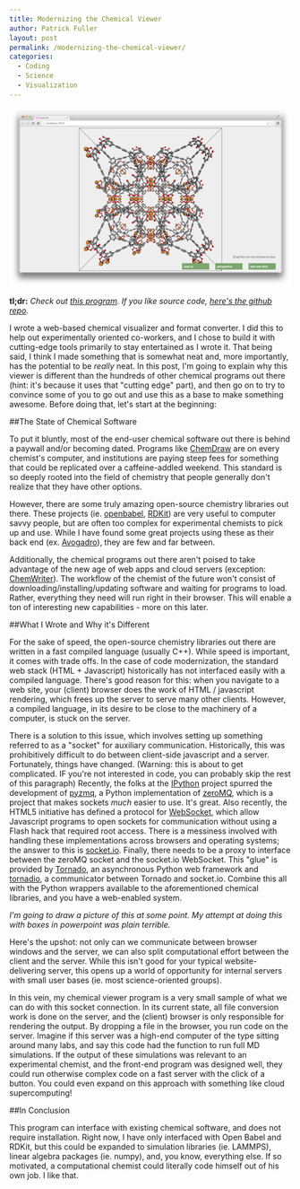 ```yaml
---
title: Modernizing the Chemical Viewer
author: Patrick Fuller
layout: post
permalink: /modernizing-the-chemical-viewer/
categories:
  - Coding
  - Science
  - Visualization
---
```


![](/img/imolecule.png)

**tl;dr:** *Check out [this program](http://patrickfuller.github.io/imolecule/).
If you like source code, [here's the github repo](https://github.com/patrickfuller/imolecule).*

I wrote a web-based chemical visualizer and format converter. I did this to help
out experimentally oriented co-workers, and I chose to build it with cutting-edge
tools primarily to stay entertained as I wrote it. That being said, I think I
made something that is somewhat neat and, more importantly, has the potential to
be *really* neat. In this post, I'm going to explain why this viewer is different
than the hundreds of other chemical programs out there (hint: it's because it uses
that "cutting edge" part), and then go on to try to convince some of you to go out
and use this as a base to make something awesome. Before doing that, let's start
at the beginning:

##The State of Chemical Software

To put it bluntly, most of the end-user chemical software out there is behind a
paywall and/or becoming dated. Programs like [ChemDraw](http://www.cambridgesoft.com/Ensemble_for_Chemistry/ChemDraw/)
are on every chemist's computer, and institutions are paying steep fees for
something that could be replicated over a caffeine-addled weekend. This standard
is so deeply rooted into the field of chemistry that people generally don't
realize that they have other options.

However, there are some truly amazing open-source chemistry libraries out there.
These projects (ie. [openbabel](http://openbabel.org/wiki/Main_Page), [RDKit](http://www.rdkit.org/))
are very useful to computer savvy people, but are often too complex for experimental
chemists to pick up and use. While I have found some great projects using these
as their back end (ex. [Avogadro](http://sourceforge.net/projects/avogadro/)),
they are few and far between.

Additionally, the chemical programs out there aren't poised to take advantage
of the new age of web apps and cloud servers (exception: [ChemWriter](http://metamolecular.com/chemwriter/)).
The workflow of the chemist of the future won't consist of downloading/installing/updating
software and waiting for programs to load. Rather, everything they need will run
right in their browser. This will enable a ton of interesting new capabilities - more
on this later.

##What I Wrote and Why it's Different

For the sake of speed, the open-source chemistry libraries out there are written
in a fast compiled language (usually C++). While speed is important, it comes
with trade offs. In the case of code modernization, the standard web stack
(HTML + Javascript) historically has not interfaced easily with a compiled
language. There's good reason for this: when you navigate to a web site, your
(client) browser does the work of HTML / javascript rendering, which frees up
the server to serve many other clients. However, a compiled language, in its
desire to be close to the machinery of a computer, is stuck on the server.

There is a solution to this issue, which involves setting up something referred
to as a "socket" for auxiliary communication. Historically, this was prohibitively
difficult to do between client-side javascript and a server. Fortunately, things
have changed. (Warning: this is about to get complicated. IF you're not interested
in code, you can probably skip the rest of this paragraph) Recently, the folks at
the [IPython](http://ipython.org/) project spurred the development of
[pyzmq](https://github.com/zeromq/pyzmq), a Python implementation of [zeroMQ](http://www.zeromq.org/),
which is a project that makes sockets *much* easier to use. It's great. Also
recently, the HTML5 initiative has defined a protocol for [WebSocket](http://www.websocket.org/),
which allow Javascript programs to open sockets for communication without using a
Flash hack that required root access. There is a messiness involved with handling
these implementations across browsers and operating systems; the answer to this
is [socket.io](http://socket.io/). Finally, there needs to be a proxy to interface
between the zeroMQ socket and the socket.io WebSocket. This "glue" is provided by
[Tornado](http://www.tornadoweb.org/en/stable/), an asynchronous Python web
framework and [tornadio](https://github.com/MrJoes/tornadio), a communicator
between Tornado and socket.io. Combine this all with the Python wrappers available
to the aforementioned chemical libraries, and you have a web-enabled system.

*I'm going to draw a picture of this at some point. My attempt at doing this
with boxes in powerpoint was plain terrible.*

Here's the upshot: not only can we communicate between browser windows and the
server, we can also split computational effort between the client and the server.
While this isn't good for your typical website-delivering server, this opens up
a world of opportunity for internal servers with small user bases (ie. most
science-oriented groups).

In this vein, my chemical viewer program is a very small sample of what we can
do with this socket connection. In its current state, all file conversion work
is done on the server, and the (client) browser is only responsible for
rendering the output. By dropping a file in the browser, you run code on the
server. Imagine if this server was a high-end computer of the type sitting
around many labs, and say this code had the function to run full MD simulations.
If the output of these simulations was relevant to an experimental chemist,
and the front-end program was designed well, they could run otherwise complex
code on a fast server with the click of a button. You could even expand on
this approach with something like cloud supercomputing!

##In Conclusion

This program can interface with existing chemical software, and does not require
installation. Right now, I have only interfaced with Open Babel and RDKit, but
this could be expanded to simulation libraries (ie. LAMMPS), linear algebra
packages (ie. numpy), and, you know, everything else. If so motivated, a
computational chemist could literally code himself out of his own job. I like that.
